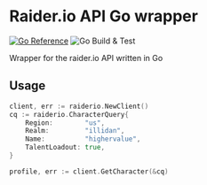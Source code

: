# Raider.io API Go wrapper

[![Go Reference](https://pkg.go.dev/badge/github.com/tmaffia/raiderio.svg)](https://pkg.go.dev/github.com/tmaffia/raiderio)
![Go Build & Test](https://github.com/tmaffia/raiderio/actions/workflows/go.yml/badge.svg)


Wrapper for the raider.io API written in Go 

## Usage

```go
client, err := raiderio.NewClient()
cq := raiderio.CharacterQuery{
	Region:        "us",
	Realm:         "illidan",
	Name:          "highervalue",
	TalentLoadout: true,
}

profile, err := client.GetCharacter(&cq)
```
